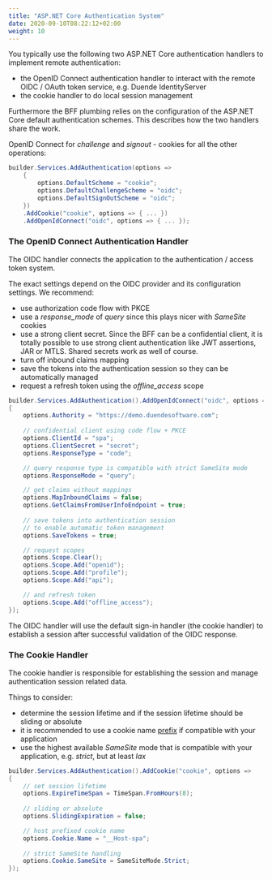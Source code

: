 ```yaml
---
title: "ASP.NET Core Authentication System"
date: 2020-09-10T08:22:12+02:00
weight: 10
---
```


You typically use the following two ASP.NET Core authentication handlers to implement remote authentication:

* the OpenID Connect authentication handler to interact with the remote OIDC / OAuth token service, e.g. Duende IdentityServer
* the cookie handler to do local session management

Furthermore the BFF plumbing relies on the configuration of the ASP.NET Core default authentication schemes. This describes how the two handlers share the work.

OpenID Connect for *challenge* and *signout* - cookies for all the other operations:

```csharp
builder.Services.AddAuthentication(options =>
    {
        options.DefaultScheme = "cookie";
        options.DefaultChallengeScheme = "oidc";
        options.DefaultSignOutScheme = "oidc";
    })
    .AddCookie("cookie", options => { ... })
    .AddOpenIdConnect("oidc", options => { ... });
```

### The OpenID Connect Authentication Handler
The OIDC handler connects the application to the authentication / access token system.

The exact settings depend on the OIDC provider and its configuration settings. We recommend:

* use authorization code flow with PKCE
* use a *response_mode* of *query* since this plays nicer with *SameSite* cookies
* use a strong client secret. Since the BFF can be a confidential client, it is totally possible to use strong client authentication like JWT assertions, JAR or MTLS. Shared secrets work as well of course.
* turn off inbound claims mapping
* save the tokens into the authentication session so they can be automatically managed
* request a refresh token using the *offline_access* scope

```csharp
builder.Services.AddAuthentication().AddOpenIdConnect("oidc", options =>
{
    options.Authority = "https://demo.duendesoftware.com";
    
    // confidential client using code flow + PKCE
    options.ClientId = "spa";
    options.ClientSecret = "secret";
    options.ResponseType = "code";

    // query response type is compatible with strict SameSite mode
    options.ResponseMode = "query";

    // get claims without mappings
    options.MapInboundClaims = false;
    options.GetClaimsFromUserInfoEndpoint = true;
    
    // save tokens into authentication session
    // to enable automatic token management
    options.SaveTokens = true;

    // request scopes
    options.Scope.Clear();
    options.Scope.Add("openid");
    options.Scope.Add("profile");
    options.Scope.Add("api");

    // and refresh token
    options.Scope.Add("offline_access");
});
```
The OIDC handler will use the default sign-in handler (the cookie handler) to establish a session after successful validation of the OIDC response.

### The Cookie Handler
The cookie handler is responsible for establishing the session and manage authentication session related data.

Things to consider:

* determine the session lifetime and if the session lifetime should be sliding or absolute
* it is recommended to use a cookie name [prefix](https://tools.ietf.org/html/draft-ietf-httpbis-rfc6265bis-07#section-4.1.3) if compatible with your application
* use the highest available *SameSite* mode that is compatible with your application, e.g. *strict*, but at least *lax*

```csharp
builder.Services.AddAuthentication().AddCookie("cookie", options =>
{
    // set session lifetime
    options.ExpireTimeSpan = TimeSpan.FromHours(8);
    
    // sliding or absolute
    options.SlidingExpiration = false;

    // host prefixed cookie name
    options.Cookie.Name = "__Host-spa";
    
    // strict SameSite handling
    options.Cookie.SameSite = SameSiteMode.Strict;
});
```
